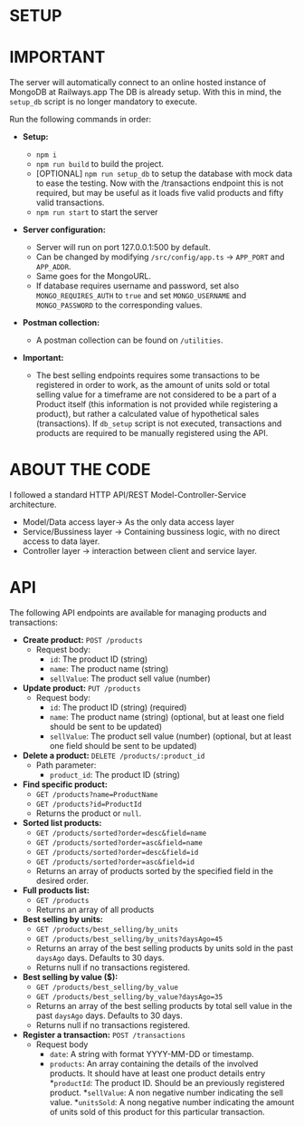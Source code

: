 
# SETUP

# IMPORTANT
The server will automatically connect to an online hosted instance of MongoDB at Railways.app
The DB is already setup. With this in mind, the `setup_db` script is no longer mandatory to execute.

Run the following commands in order:

* **Setup:**
    * `npm i`
    * `npm run build` to build the project.
    * [OPTIONAL] `npm run setup_db` to setup the database with mock data to ease the testing. Now with the /transactions endpoint this is not required, but may be useful as it loads five valid products and fifty valid transactions.
    * `npm run start` to start the server

* **Server configuration:**
    * Server will run on port 127.0.0.1:500 by default.
    * Can be changed by modifying `/src/config/app.ts` -> `APP_PORT` and `APP_ADDR`.
    * Same goes for the MongoURL.
    * If database requires username and password, set also `MONGO_REQUIRES_AUTH` to `true` and set `MONGO_USERNAME` and `MONGO_PASSWORD` to the corresponding values. 

* **Postman collection:**
    * A postman collection can be found on `/utilities`.

* **Important:**
    * The best selling endpoints requires some transactions to be registered in order to work, as the amount of units sold or total selling value for a timeframe are not considered to be a part of a Product itself (this information is not provided while registering a product), but rather a calculated value of hypothetical sales (transactions).
    If `db_setup` script is not executed, transactions and products are required to be manually registered using the API.

# ABOUT THE CODE

I followed a standard HTTP API/REST Model-Controller-Service architecture.
* Model/Data access layer-> As the only data access layer
* Service/Bussiness layer -> Containing bussiness logic, with no direct access to data layer.
* Controller layer -> interaction between client and service layer.

# API

The following API endpoints are available for managing products and transactions:

* **Create product:** `POST /products`
    * Request body:
        * `id`: The product ID (string)
        * `name`: The product name (string)
        * `sellValue`: The product sell value (number)
* **Update product:** `PUT /products`
    * Request body:
        * `id`: The product ID (string) (required)
        * `name`: The product name (string) (optional, but at least one field should be sent to be updated)
        * `sellValue`: The product sell value (number) (optional, but at least one field should be sent to be updated)
* **Delete a product:** `DELETE /products/:product_id`
    * Path parameter:
        * `product_id`: The product ID (string)
* **Find specific product:**
    * `GET /products?name=ProductName`
    * `GET /products?id=ProductId`
    * Returns the product or `null`.
* **Sorted list products:**
    * `GET /products/sorted?order=desc&field=name`
    * `GET /products/sorted?order=asc&field=name`
    * `GET /products/sorted?order=desc&field=id`
    * `GET /products/sorted?order=asc&field=id`
    * Returns an array of products sorted by the specified field in the desired order.
* **Full products list:**
    * `GET /products`
    * Returns an array of all products
* **Best selling by units:**
    * `GET /products/best_selling/by_units`
    * `GET /products/best_selling/by_units?daysAgo=45`
    * Returns an array of the best selling products by units sold in the past `daysAgo` days. Defaults to 30 days.
    * Returns null if no transactions registered.
* **Best selling by value ($):**
    * `GET /products/best_selling/by_value`
    * `GET /products/best_selling/by_value?daysAgo=35`
    * Returns an array of the best selling products by total sell value in the past `daysAgo` days. Defaults to 30 days.
    * Returns null if no transactions registered.
* **Register a transaction:** `POST /transactions`
    * Request body
        * `date`: A string with format YYYY-MM-DD or timestamp.
        * `products`: An array containing the details of the involved products. It should have at least one product details entry
            *`productId`: The product ID. Should be an previously registered product.
            *`sellValue`: A non negative number indicating the sell value.
            *`unitsSold`: A nong negative number indicating the amount of units sold of this product for this particular transaction.
